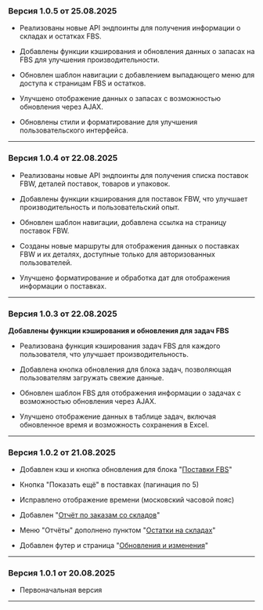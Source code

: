 ###  Версия 1.0.5 от 25.08.2025

* Реализованы новые API эндпоинты для получения информации о складах и остатках FBS.
* Добавлены функции кэширования и обновления данных о запасах на FBS для улучшения производительности.
* Обновлен шаблон навигации с добавлением выпадающего меню для доступа к страницам FBS и остатков.
* Улучшено отображение данных о запасах с возможностью обновления через AJAX.
* Обновлены стили и форматирование для улучшения пользовательского интерфейса.
---

###  Версия 1.0.4 от 22.08.2025

* Реализованы новые API эндпоинты для получения списка поставок FBW, деталей поставок, товаров и упаковок.
* Добавлены функции кэширования для поставок FBW, что улучшает производительность и пользовательский опыт.
* Обновлен шаблон навигации, добавлена ссылка на страницу поставок FBW.
* Созданы новые маршруты для отображения данных о поставках FBW и их деталях, доступные только для авторизованных пользователей.
* Улучшено форматирование и обработка дат для отображения информации о поставках.
---
###  Версия 1.0.3 от 22.08.2025

**Добавлены функции кэширования и обновления для задач FBS**
* Реализована функция кэширования задач FBS для каждого пользователя, что улучшает производительность.
* Добавлена кнопка обновления для блока задач, позволяющая пользователям загружать свежие данные.
* Обновлен шаблон FBS для отображения информации о задачах с возможностью обновления через AJAX.
* Улучшено отображение данных в таблице задач, включая обновленное время и возможность сохранения в Excel.

---

### Версия 1.0.2 от 21.08.2025

*  Добавлен кэш и кнопка обновления для блока "[Поставки FBS](http://77.222.32.124:5000/fbs)"
*  Кнопка "Показать ещё" в поставках (пагинация по 5)
*  Исправлено отображение времени (московский часовой пояс)
*  Добавлен "[Отчёт по заказам со складов](http://77.222.32.124:5000/report/sales)"
*  Меню "Отчёты" дополнено пунктом "[Остатки на складах](http://77.222.32.124:5000/stocks)"
*  Добавлен футер и страница "[Обновления и изменения](http://77.222.32.124:5000/changelog)"

---

### Версия 1.0.1 от 20.08.2025

*  Первоначальная версия
---